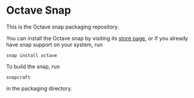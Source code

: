 Octave Snap
===========

This is the Octave snap packaging repository.

You can install the Octave snap by visiting its [store page](https://snapcraft.io/octave),
or if you already have snap support on your system, run

    snap install octave

To build the snap, run

    snapcraft

in the packaging directory.
